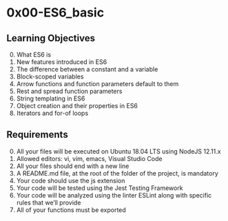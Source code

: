 # 0x00-ES6_basic

## Learning Objectives
0. What ES6 is
1. New features introduced in ES6
2. The difference between a constant and a variable
3. Block-scoped variables
4. Arrow functions and function parameters default to them
5. Rest and spread function parameters
6. String templating in ES6
7. Object creation and their properties in ES6
8. Iterators and for-of loops

## Requirements
0. All your files will be executed on Ubuntu 18.04 LTS using NodeJS 12.11.x
1. Allowed editors: vi, vim, emacs, Visual Studio Code
2. All your files should end with a new line
3. A README.md file, at the root of the folder of the project, is mandatory
4. Your code should use the js extension
5. Your code will be tested using the Jest Testing Framework
6. Your code will be analyzed using the linter ESLint along with specific rules that we’ll provide
7. All of your functions must be exported
